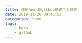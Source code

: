 ```yaml
---
title: 使用hexo和github搭建个人博客
date: 2019-11-26 09:45:53
categories: hexo
tags:
	- hexo
	- github
---
```

